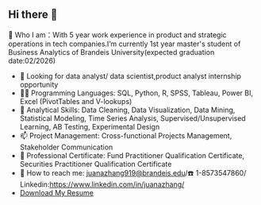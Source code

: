 ## Hi there 👋

🔭 Who I am：With 5 year work experience in product  and strategic operations in tech companies.I’m currently 1st year master's student of Business Analytics of Brandeis University(expected graduation date:02/2026)

- 🎯 Looking for data analyst/ data scientist,product analyst internship opportunity
- 🧑‍💻 Programming Languages: SQL, Python, R, SPSS, Tableau, Power BI, Excel (PivotTables and V-lookups)
- 🤔 Analytical Skills: Data Cleaning, Data Visualization, Data Mining, Statistical Modeling, Time Series Analysis, Supervised/Unsupervised Learning, AB Testing, Experimental Design 
- 📫 Project Management: Cross-functional Projects Management, Stakeholder Communication
- 📄 Professional Certificate: Fund Practitioner Qualification Certificate, Securities Practitioner Qualification Certificate
- 📮 How to reach me: juanazhang919@brandeis.edu/☎️ 1-8573547860/ Linkedin:https://www.linkedin.com/in/juanazhang/
- [Download My Resume](https://github.com/Juana-Zhang/Juana-Zhang/raw/main/Zhang.Nuonan_Resume-%2010.13.pdf)
  

